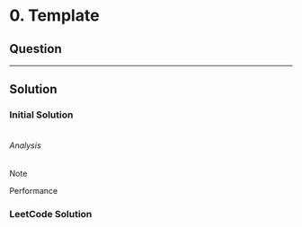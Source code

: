 # 0. Template
## Question
---
## Solution
### Initial Solution

```typescript

```

###### Analysis
>[!Note]
> Performance


### LeetCode Solution